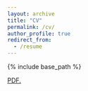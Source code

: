 ```yaml
---
layout: archive
title: "CV"
permalink: /cv/
author_profile: true
redirect_from:
  - /resume
---
```


{% include base_path %}

<a href="https://github.com/tseidl/timoseidl/raw/master/CV_Timo_Seidl.pdf" target="_blank">PDF.</a>
